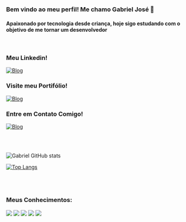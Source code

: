 ### Bem vindo ao meu perfil! Me chamo Gabriel José 👋

#### Apaixonado por tecnologia desde criança, hoje sigo estudando com o objetivo de me tornar um desenvolvedor

<br>

### Meu Linkedin!

[![Blog](https://img.shields.io/badge/LinkedIn-0077B5?style=for-the-badge&logo=linkedin&logoColor=white)](https://www.linkedin.com/in/gabriel-jos%C3%A9-a7a476227/)


### Visite meu Portifólio!

[![Blog](https://img.shields.io/website-up-down-green-red/http/monip.org.svg)](https://gabrieljmsprojetos.000webhostapp.com/)


### Entre em Contato Comigo!

<a href="mailto:mourasilva.gabrielj@gmail.com"> ![Blog](https://img.shields.io/badge/Gmail-D14836?style=for-the-badge&logo=gmail&logoColor=white)</a>


<br><br>


![Gabriel GitHub stats](https://github-readme-stats.vercel.app/api?username=Gabrieljose0&show_icons=true&theme=merko)<br>


[![Top Langs](https://github-readme-stats.vercel.app/api/top-langs/?username=Gabrieljose0&layout=compact)](https://github.com/Gabrieljose0)

<br><br>

### Meus Conhecimentos:

<div style="display: inline_block">
    <img align="center" src="https://img.shields.io/badge/HTML5-E34F26?style=for-the-badge&logo=html5&logoColor=white">
    <img align="center" src="https://img.shields.io/badge/CSS3-1572B6?style=for-the-badge&logo=css3&logoColor=white">
    <img align="center" src="https://img.shields.io/badge/PHP-777BB4?style=for-the-badge&logo=php&logoColor=white">
    <img align="center" src="https://img.shields.io/badge/MySQL-00000F?style=for-the-badge&logo=mysql&logoColor=white">
    <img align="center" src="https://img.shields.io/badge/JavaScript-323330?style=for-the-badge&logo=javascript&logoColor=F7DF1E">
    
</div><br>


